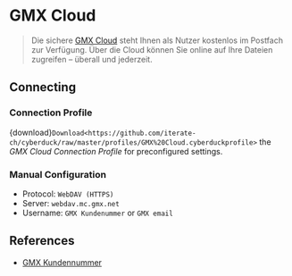 GMX Cloud
====

> Die sichere [GMX Cloud](https://www.gmx.net/cloud/) steht Ihnen als Nutzer kostenlos im Postfach zur Verfügung. Über die Cloud können Sie online auf Ihre Dateien zugreifen – überall und jederzeit.

## Connecting

### Connection Profile

{download}`Download<https://github.com/iterate-ch/cyberduck/raw/master/profiles/GMX%20Cloud.cyberduckprofile>` the *GMX Cloud Connection Profile* for preconfigured settings.

### Manual Configuration

- Protocol: `WebDAV (HTTPS)`
- Server: `webdav.mc.gmx.net`
- Username: `GMX Kundenummer` or `GMX email`

## References

- [GMX Kundennummer](https://hilfe.gmx.net/account/verwalten/kundennummer.html?pos=1#)